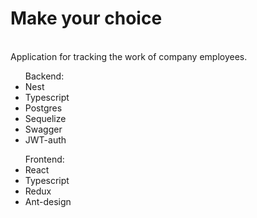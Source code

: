 # Make your choice
<br>
Application for tracking the work of company employees.
<br>
<ul>Backend:
<li>Nest</li>
<li>Typescript</li>
<li>Postgres</li>
<li>Sequelize</li>
<li>Swagger</li>
<li>JWT-auth</li>
</ul>
<ul>Frontend:
<li>React</li>
<li>Typescript</li>
<li>Redux</li>
<li>Ant-design</li>
</ul>
